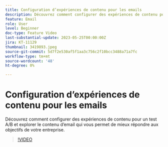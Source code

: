 ```yaml
---
title: Configuration d’expériences de contenu pour les emails
description: Découvrez comment configurer des expériences de contenu pour un test A/B et explorer le contenu d’email qui vous permet de mieux répondre aux objectifs de votre entreprise.
feature: Email
role: User
level: Beginner
doc-type: Feature Video
last-substantial-update: 2023-05-25T00:00:00Z
jira: KT-11129
thumbnail: 3419893.jpeg
source-git-commit: 5d7f2e530af5f1aa3c756c2f10bcc3488a71a7fc
workflow-type: tm+mt
source-wordcount: '48'
ht-degree: 0%

---
```



# Configuration d’expériences de contenu pour les emails

Découvrez comment configurer des expériences de contenu pour un test A/B et explorer le contenu d’email qui vous permet de mieux répondre aux objectifs de votre entreprise.

>[!VIDEO](https://video.tv.adobe.com/v/3419893/?learn=on)
